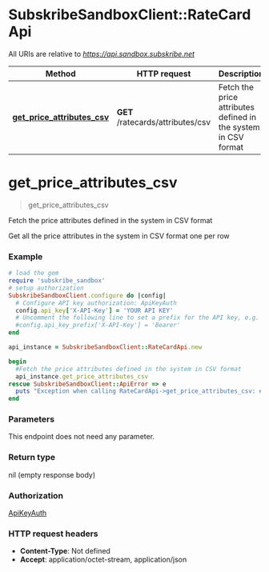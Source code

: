 # SubskribeSandboxClient::RateCardApi

All URIs are relative to *https://api.sandbox.subskribe.net*

Method | HTTP request | Description
------------- | ------------- | -------------
[**get_price_attributes_csv**](RateCardApi.md#get_price_attributes_csv) | **GET** /ratecards/attributes/csv | Fetch the price attributes defined in the system in CSV format


# **get_price_attributes_csv**
> get_price_attributes_csv

Fetch the price attributes defined in the system in CSV format

Get all the price attributes in the system in CSV format one per row

### Example
```ruby
# load the gem
require 'subskribe_sandbox'
# setup authorization
SubskribeSandboxClient.configure do |config|
  # Configure API key authorization: ApiKeyAuth
  config.api_key['X-API-Key'] = 'YOUR API KEY'
  # Uncomment the following line to set a prefix for the API key, e.g. 'Bearer' (defaults to nil)
  #config.api_key_prefix['X-API-Key'] = 'Bearer'
end

api_instance = SubskribeSandboxClient::RateCardApi.new

begin
  #Fetch the price attributes defined in the system in CSV format
  api_instance.get_price_attributes_csv
rescue SubskribeSandboxClient::ApiError => e
  puts "Exception when calling RateCardApi->get_price_attributes_csv: #{e}"
end
```

### Parameters
This endpoint does not need any parameter.

### Return type

nil (empty response body)

### Authorization

[ApiKeyAuth](../README.md#ApiKeyAuth)

### HTTP request headers

 - **Content-Type**: Not defined
 - **Accept**: application/octet-stream, application/json



